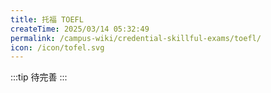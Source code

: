 ```yaml
---
title: 托福 TOEFL
createTime: 2025/03/14 05:32:49
permalink: /campus-wiki/credential-skillful-exams/toefl/
icon: /icon/tofel.svg
---
```



:::tip
待完善
:::